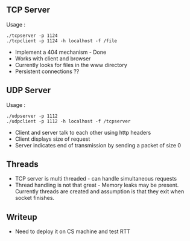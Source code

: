 ## TCP Server
Usage : 

    ./tcpserver -p 1124
    ./tcpclient -p 1124 -h localhost -f /file


- Implement a 404 mechanism  - Done
- Works with client and browser
- Currently looks for files in the www directory
- Persistent connections ?? 


## UDP Server
Usage :

    ./udpserver -p 1112
    ./udpclient -p 1112 -h localhost -f /tcpserver
    
- Client and server talk to each other using http headers 
- Client displays size of request 
- Server indicates end of transmission by sending a packet of size 0

## Threads

- TCP server is multi threaded - can handle simultaneous requests
- Thread handling is not that great - Memory leaks may be present. Currently threads are created and assumption is that they exit when socket finishes.

## Writeup

- Need to deploy it on CS machine and test RTT
